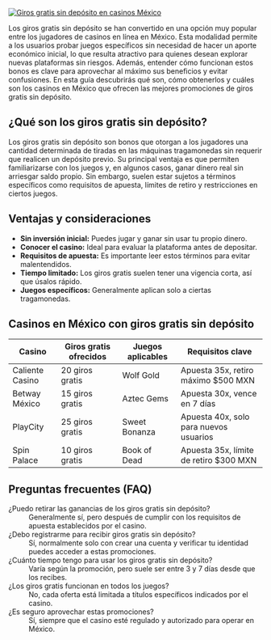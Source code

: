 [![Giros gratis sin depósito en casinos México](https://123-caf.pages.dev/gitsignup.png)](https://vrmoo.ru/Bt82HjjY)

<p>Los giros gratis sin depósito se han convertido en una opción muy popular entre los jugadores de casinos en línea en México. Esta modalidad permite a los usuarios probar juegos específicos sin necesidad de hacer un aporte económico inicial, lo que resulta atractivo para quienes desean explorar nuevas plataformas sin riesgos. Además, entender cómo funcionan estos bonos es clave para aprovechar al máximo sus beneficios y evitar confusiones. En esta guía descubrirás qué son, cómo obtenerlos y cuáles son los casinos en México que ofrecen las mejores promociones de giros gratis sin depósito.</p>  <h2>¿Qué son los giros gratis sin depósito?</h2> <p>Los giros gratis sin depósito son bonos que otorgan a los jugadores una cantidad determinada de tiradas en las máquinas tragamonedas sin requerir que realicen un depósito previo. Su principal ventaja es que permiten familiarizarse con los juegos y, en algunos casos, ganar dinero real sin arriesgar saldo propio. Sin embargo, suelen estar sujetos a términos específicos como requisitos de apuesta, límites de retiro y restricciones en ciertos juegos.</p>  <h2>Ventajas y consideraciones</h2> <ul>   <li><strong>Sin inversión inicial:</strong> Puedes jugar y ganar sin usar tu propio dinero.</li>   <li><strong>Conocer el casino:</strong> Ideal para evaluar la plataforma antes de depositar.</li>   <li><strong>Requisitos de apuesta:</strong> Es importante leer estos términos para evitar malentendidos.</li>   <li><strong>Tiempo limitado:</strong> Los giros gratis suelen tener una vigencia corta, así que úsalos rápido.</li>   <li><strong>Juegos específicos:</strong> Generalmente aplican solo a ciertas tragamonedas.</li> </ul>  <h2>Casinos en México con giros gratis sin depósito</h2> <table>   <thead>     <tr>       <th>Casino</th>       <th>Giros gratis ofrecidos</th>       <th>Juegos aplicables</th>       <th>Requisitos clave</th>     </tr>   </thead>   <tbody>     <tr>       <td>Caliente Casino</td>       <td>20 giros gratis</td>       <td>Wolf Gold</td>       <td>Apuesta 35x, retiro máximo $500 MXN</td>     </tr>     <tr>       <td>Betway México</td>       <td>15 giros gratis</td>       <td>Aztec Gems</td>       <td>Apuesta 30x, vence en 7 días</td>     </tr>     <tr>       <td>PlayCity</td>       <td>25 giros gratis</td>       <td>Sweet Bonanza</td>       <td>Apuesta 40x, solo para nuevos usuarios</td>     </tr>     <tr>       <td>Spin Palace</td>       <td>10 giros gratis</td>       <td>Book of Dead</td>       <td>Apuesta 35x, límite de retiro $300 MXN</td>     </tr>   </tbody> </table>  <h2>Preguntas frecuentes (FAQ)</h2> <dl>   <dt>¿Puedo retirar las ganancias de los giros gratis sin depósito?</dt>   <dd>Generalmente sí, pero después de cumplir con los requisitos de apuesta establecidos por el casino.</dd>    <dt>¿Debo registrarme para recibir giros gratis sin depósito?</dt>   <dd>Sí, normalmente solo con crear una cuenta y verificar tu identidad puedes acceder a estas promociones.</dd>    <dt>¿Cuánto tiempo tengo para usar los giros gratis sin depósito?</dt>   <dd>Varía según la promoción, pero suele ser entre 3 y 7 días desde que los recibes.</dd>    <dt>¿Los giros gratis funcionan en todos los juegos?</dt>   <dd>No, cada oferta está limitada a títulos específicos indicados por el casino.</dd>    <dt>¿Es seguro aprovechar estas promociones?</dt>   <dd>Sí, siempre que el casino esté regulado y autorizado para operar en México.</dd> </dl>